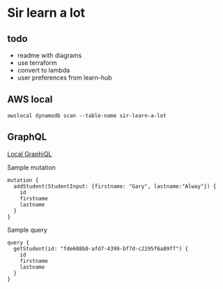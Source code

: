 # Sir learn a lot

## todo

- readme with diagrams
- use terraform
- convert to lambda
- user preferences from learn-hub

## AWS local

```
awslocal dynamodb scan --table-name sir-learn-a-lot
```

## GraphQL

[Local GraphiQL](http://localhost:3000/graphql)

Sample mutation

```
mutation {
  addStudent(StudentInput: {firstname: "Gary", lastname:"Alway"}) {
    id
    firstname
    lastname
  }
}
```

Sample query

```
query {
  getStudent(id: "fde608b0-afd7-4399-bf7d-c2295f6a89ff") {
    id
    firstname
    lastname
  }
}
```
